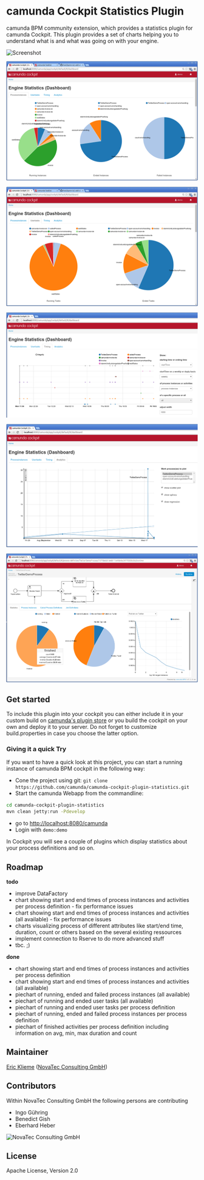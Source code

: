 camunda Cockpit Statistics Plugin
=================================

camunda BPM community extension, which provides a statistics plugin for camunda Cockpit.
This plugin provides a set of charts helping you to understand what is and what was going on with your engine.

![Screenshot](http://i.imgur.com/B2KMQRR.png)

![Screenshot: Process Instances](screenshot-process-instances.png)

![Screenshot: User Tasks](screenshot-user-tasks.png)

![Screenshot: Timing](screenshot-timing.png)

![Screenshot: Analytics](screenshot-analytics.png)

![Screenshot: Process Definition](screenshot-process-definition.png)


## Get started

To include this plugin into your cockpit you can either include it in your custom build on [camunda's plugin store](http://camunda.org/plugins/) or you build the cockpit on your own and deploy it to your server.
Do not forget to customize build.properties in case you choose the latter option.


### Giving it a quick Try

If you want to have a quick look at this project, you can start a running instance of camunda BPM cockpit in the following way:

* Cone the project using git: `git clone https://github.com/camunda/camunda-cockpit-plugin-statistics.git`
* Start the camunda Webapp from the commandline: 

```bash
cd camunda-cockpit-plugin-statistics
mvn clean jetty:run -Pdevelop
```
* go to [http://localhost:8080/camunda](http://localhost:8080/camunda)
* Login with `demo:demo`

In Cockpit you will see a couple of plugins which display statistics about your process definitions and so on.


## Roadmap

**todo**

- improve DataFactory 
- chart showing start and end times of process instances and activities per process definition - fix performance issues
- chart showing start and end times of process instances and activities (all available) - fix performance issues
- charts visualizing process of different attributes like start/end time, duration, count or others based on the several existing ressources
- implement connection to Rserve to do more advanced stuff
- tbc. ;)


**done**
- chart showing start and end times of process instances and activities per process definition
- chart showing start and end times of process instances and activities (all available)
- piechart of running, ended and failed process instances (all available)
- piechart of running and ended user tasks (all available)
- piechart of running and ended user tasks per process definition
- piechart of running, ended and failed process instances per process definition
- piechart of finished activities per process definition including information on avg, min, max duration and count


## Maintainer

[Eric Klieme](https://github.com/eklieme) ([NovaTec Consulting GmbH](http://www.novatec-gmbh.de/))


## Contributors

Within NovaTec Consulting GmbH the following persons are contributing

- Ingo G&uuml;hring
- Benedict Gish
- Eberhard Heber


![NovaTec Consulting GmbH](http://www.novatec-gmbh.de/fileadmin/styles/novatec_v5.5/images/header-logo.jpg)


## License

Apache License, Version 2.0